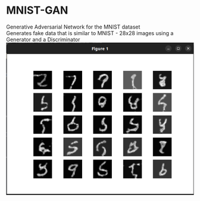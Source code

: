 # MNIST-GAN
Generative Adversarial Network for the MNIST dataset 
<br/>
Generates fake data that is similar to MNIST - 28x28 images using a Generator and a Discriminator
<br/>
![Examples](GAN_examples.png)
